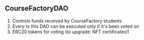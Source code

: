 ## CourseFactoryDAO

1. Controls funds received by CourseFactory students
2. Every tx this DAO can be executed only if it's been voted on
3. ERC20 tokens for voting (to upgrade: NFT certificates!)